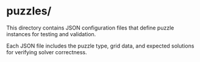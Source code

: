 # puzzles/

This directory contains JSON configuration files that define puzzle instances for testing and validation.

Each JSON file includes the puzzle type, grid data, and expected solutions for verifying solver correctness.